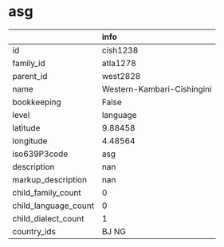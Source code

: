 # asg
|                      | info                       |
|:---------------------|:---------------------------|
| id                   | cish1238                   |
| family_id            | atla1278                   |
| parent_id            | west2828                   |
| name                 | Western-Kambari-Cishingini |
| bookkeeping          | False                      |
| level                | language                   |
| latitude             | 9.88458                    |
| longitude            | 4.48564                    |
| iso639P3code         | asg                        |
| description          | nan                        |
| markup_description   | nan                        |
| child_family_count   | 0                          |
| child_language_count | 0                          |
| child_dialect_count  | 1                          |
| country_ids          | BJ NG                      |